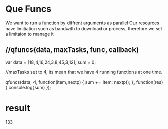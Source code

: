 # Que Funcs

We want to run a function by diffrent arguments as parallel
Our resources have limitiation such as bandwith to download or process, therefore we set a limitaion to manage it

//qfuncs(data, maxTasks, func, callback)
--------------------------

var data = [18,4,16,24,3,8,45,3,12], sum = 0;


//maxTasks set to 4, its mean that we have 4 running functions at one time.

qfuncs(data, 4, function(item,nextp) {
  sum += item;
  nextp();
}, function(res) {
  console.log(sum)
});

# result
133
